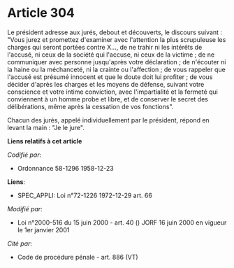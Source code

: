 # Article 304

Le président adresse aux jurés, debout et découverts, le discours suivant : "Vous jurez et promettez d'examiner avec
l'attention la plus scrupuleuse les charges qui seront portées contre X..., de ne trahir ni les intérêts de l'accusé, ni ceux
de la société qui l'accuse, ni ceux de la victime ; de ne communiquer avec personne jusqu'après votre déclaration ; de
n'écouter ni la haine ou la méchanceté, ni la crainte ou l'affection ; de vous rappeler que l'accusé est présumé innocent et
que le doute doit lui profiter ; de vous décider d'après les charges et les moyens de défense, suivant votre conscience et
votre intime conviction, avec l'impartialité et la fermeté qui conviennent à un homme probe et libre, et de conserver le
secret des délibérations, même après la cessation de vos fonctions".

Chacun des jurés, appelé individuellement par le président, répond en levant la main : "Je le jure".

**Liens relatifs à cet article**

_Codifié par_:

  - Ordonnance 58-1296 1958-12-23

**Liens**:

  - SPEC_APPLI: Loi n°72-1226 1972-12-29 art. 66

_Modifié par_:

  - Loi n°2000-516 du 15 juin 2000 - art. 40 () JORF 16 juin 2000 en vigueur le 1er janvier 2001

_Cité par_:

  - Code de procédure pénale - art. 886 (VT)
